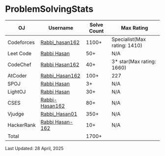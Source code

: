 # ProblemSolvingStats


| OJ | Username | Solve Count | Max Rating |
| -- | -------- | ----------- | ---------- |
| Codeforces | [Rabbi_hasan162](https://codeforces.com/profile/Rabbi_hasan162) | 1100+ | Specialist(Max rating: 1410) |
| Leet Code | [Rabbi Hasan](https://leetcode.com/u/Rabbi_Hasan-162/) | 50+ | N/A |
| CodeChef | [Rabbi Hasan162](https://www.codechef.com/users/rabbi_hasan162) | 40+ | 3* star(Max rating: 1660) |
| AtCoder | [Rabbi_Hasan162](https://atcoder.jp/users/Rabbi_Hasan162) | 100+ | 227 |
| SPOJ | [Rabbi Hasan](https://www.spoj.com/users/rabbi_hasan162/) | 3+ | N/A |
| LightOJ | [Rabbi Hasan](https://lightoj.com/user/user-xfudm) | 30+ | N/A |
| CSES | [Rabbi-Hasan162](https://cses.fi/user/171518) | 80+ | N/A |
| Vjudge | [Rabbi_Hasan01](https://vjudge.net/user/Rabbi_Hasan01) | 350+ | N/A |
| HackerRank | [Rabbi Hasan-162](https://www.hackerrank.com/profile/Rabbi_hasan162) | 10+ | N/A |
| Total | | 1700+ |

Last Updated: 28 April, 2025
